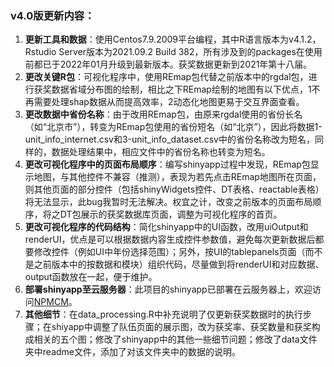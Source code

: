 ### v4.0版更新内容：	

1. **更新工具和数据**：使用Centos7.9.2009平台编程，其中R语言版本为v4.1.2，Rstudio Server版本为2021.09.2 Build 382，所有涉及到的packages在使用前都已于2022年01月升级到最新版本。获奖数据更新到2021年第十八届。
2. **更改关键R包**：可视化程序中，使用REmap包代替之前版本中的rgdal包，进行获奖数据省域分布图的绘制，相比之下REmap绘制的地图有以下优点，1不再需要处理shap数据从而提高效率，2动态化地图更易于交互界面查看。
3. **更改数据中省份名称**：由于改用REmap包，由原来rgdal使用的省份长名（如“北京市”），转变为REmap包使用的省份短名（如“北京”），因此将数据1-unit_info_internet.csv和3-unit_info_dataset.csv中的省份名称改为短名，同样的，数据处理结果中，相应文件中的省份名称也转变为短名。
4. **更改可视化程序中的页面布局顺序**：编写shinyapp过程中发现，REmap包显示地图，与其他控件不兼容（推测），表现为若先点击REmap地图所在页面，则其他页面的部分控件（包括shinyWidgets控件、DT表格、reactable表格）将无法显示，此bug我暂时无法解决。权宜之计，改变之前版本的页面布局顺序，将之DT包展示的获奖数据库页面，调整为可视化程序的首页。
5. **更改可视化程序的代码结构**：简化shinyapp中的UI函数，改用uiOutput和renderUI，优点是可以根据数据内容生成控件参数值，避免每次更新数据后都要修改控件（例如UI中年份选择范围）；另外，按UI的tablepanels页面（而不是之前版本中的按数据和模块）组织代码，尽量做到将renderUI和对应数据、output函数放在一起，便于维护。
6. **部署shinyapp至云服务器**：此项目的shinyapp已部署在云服务器上，欢迎访问[NPMCM](http://47.108.64.91:3838/NPMCM)。
7. **其他细节**：在data_processing.R中补充说明了仅更新获奖数据时的执行步骤；在shiyapp中调整了队伍页面的展示图，改为获奖率、获奖数量和获奖构成相关的五个图；修改了shinyapp中的其他一些细节问题；修改了data文件夹中readme文件，添加了对该文件夹中的数据的说明。